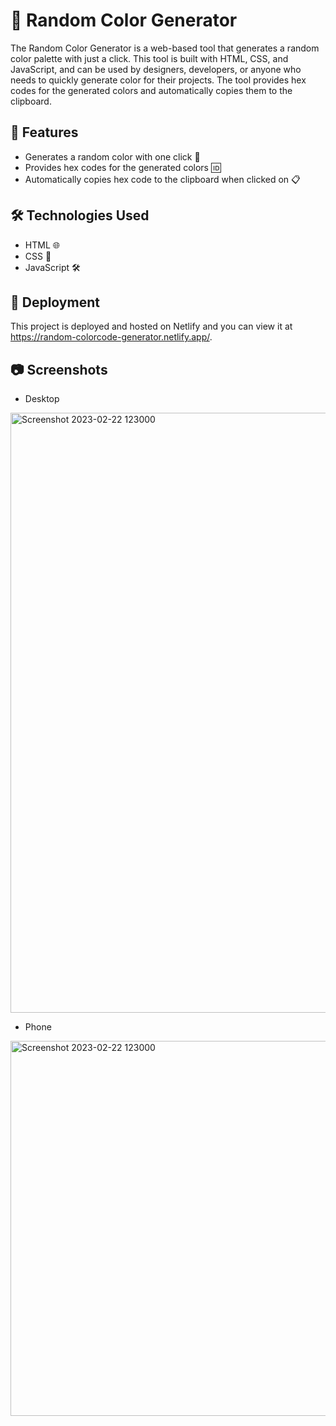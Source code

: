 # 🎨 Random Color Generator
The Random Color Generator is a web-based tool that generates a random color palette with just a click. This tool is built with HTML, CSS, and JavaScript, and can be used by designers, developers, or anyone who needs to quickly generate color for their projects. The tool provides hex codes for the generated colors and automatically copies them to the clipboard.

## 🌟 Features
- Generates a random color with one click 🎨
- Provides hex codes for the generated colors 🆔
- Automatically copies hex code to the clipboard when clicked on 📋

## 🛠️ Technologies Used
- HTML 🌐
- CSS 🎨
- JavaScript 🛠️

## 🚀 Deployment
This project is deployed and hosted on Netlify and you can view it at https://random-colorcode-generator.netlify.app/.

## 📷 Screenshots 
- Desktop
<img width="960" alt="Screenshot 2023-02-22 123000" src="https://user-images.githubusercontent.com/96219910/220547156-b7ae4398-8e92-462c-b1d0-6aea5618812b.png">

- Phone
<img height="600" alt="Screenshot 2023-02-22 123000" src="https://user-images.githubusercontent.com/96219910/220548076-594b6a10-e588-4709-bd85-ebad3ff3ada5.jpg">





